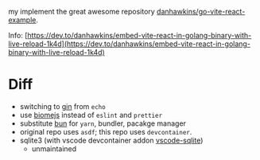 my implement the great awesome repository [danhawkins/go-vite-react-example](https://github.com/danhawkins/go-vite-react-example/tree/main). 

Info: [https://dev.to/danhawkins/embed-vite-react-in-golang-binary-with-live-reload-1k4d](https://dev.to/danhawkins/embed-vite-react-in-golang-binary-with-live-reload-1k4d)

# Diff

- switching to [gin](https://gin-gonic.com/) from `echo`
- use [biomejs](https://biomejs.dev/) instead of `eslint` and `prettier`
- substitute [bun](https://bun.sh/) for `yarn`, bundler, pacakge manager
- original repo uses `asdf`; this repo uses `devcontainer`.
- sqlite3 (with vscode devcontainer addon [vscode-sqlite](https://github.com/AlexCovizzi/vscode-sqlite))
  - unmaintained